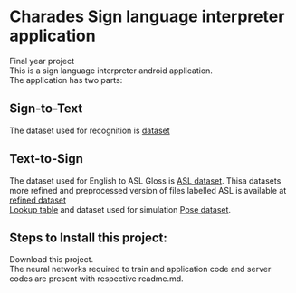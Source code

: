 # Charades Sign language interpreter application


Final year project<br/>
This is a sign language interpreter android application.<br/>
The application has two parts:<br/>
## Sign-to-Text
The dataset used for recognition is [dataset](https://www.cin.ufpe.br/~cca5/asllvd-skeleton/index.html)<br/>


## Text-to-Sign
The dataset used for English to ASL Gloss is [ASL dataset](https://github.com/imatge-upc/speech2signs-2017-nmt/tree/master/ASLG-PC12). Thisa datasets more refined and preprocessed version of files labelled ASL is available at [refined dataset](https://github.com/kayoyin/transformer-slt/tree/master/data)<br/>
[Lookup table](https://drive.google.com/file/d/1-6mEINVrWKncQZP9BxfxecVVA4DszFSo/view) and dataset used for simulation [Pose dataset](https://drive.google.com/file/d/1sRPA9nrA4sos6iy7bJoAl9kanyWeTz5D/view).<br/>


## Steps to Install this project:

Download this project.<br/> The neural networks required to train and application code and server codes are present with respective readme.md.



